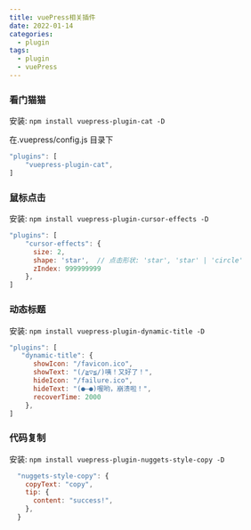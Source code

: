 ```yaml
---
title: vuePress相关插件
date: 2022-01-14
categories:
  - plugin
tags:
  - plugin
  - vuePress
---
```


### 看门猫猫

安装: `npm install vuepress-plugin-cat -D`

在.vuepress/config.js 目录下

```javascript
"plugins": [
    "vuepress-plugin-cat",
]
```

### 鼠标点击

安装: `npm install vuepress-plugin-cursor-effects -D`

```javascript
"plugins": [
    "cursor-effects": {
      size: 2,
      shape: 'star',  // 点击形状: 'star', 'star' | 'circle'
      zIndex: 999999999
    },
]
```

### 动态标题

安装: `npm install vuepress-plugin-dynamic-title -D`

```javascript
"plugins": [
   "dynamic-title": {
      showIcon: "/favicon.ico",
      showText: "(/≧▽≦/)咦！又好了！",
      hideIcon: "/failure.ico",
      hideText: "(●—●)喔哟，崩溃啦！",
      recoverTime: 2000
    },
]
```

### 代码复制

安装: `npm install vuepress-plugin-nuggets-style-copy -D`

```javascript
  "nuggets-style-copy": { 
    copyText: "copy",
    tip: {
      content: "success!",
    },
  }
```
